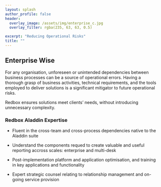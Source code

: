 ```yaml
---
layout: splash
author_profile: false
header:
  overlay_image: /assets/img/enterprise_c.jpg
  overlay_filter: rgba(235, 63, 63, 0.5)

excerpt: "Reducing Operational Risks"
title: ""
---
```


## Enterprise Wise

For any organisation, unforeseen or unintended dependencies between business processes can be a source of operational errors. Having a thorough grasp of business activities, technical requirements, and the tools employed to deliver solutions is a significant mitigator to future operational risks.

Redbox ensures solutions meet clients’ needs, without introducing unnecessary complexity.

### Redbox Aladdin Expertise

<section class="info_panels" id="info_panels">
  <ul>
    <li>
      <p>Fluent in the cross-team and cross-process dependencies native to the Aladdin suite
      </p>
    </li>
    <li>
      <p>Understand the components requed to create valuable and useful reporting accross scales: enterprise and multi-desk
      </p>
    </li>
    <li>
      <p>Post-implementation platform and application optimisation, and training in key applications and functionality
      </p>
    </li>
    <li>
      <p>Expert strategic counsel relating to relationship management and on-going service provision
      </p>
    </li>    
  </ul>
</section>